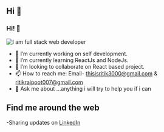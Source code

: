 ## Hi 👋
### Hi! 👋
![I am full stack web developer](./banner.png)

- 🔭 I’m currently working on self development.
- 🌱 I’m currently learning ReactJs and NodeJs.
- 👯 I’m looking to collaborate on React based project.
- 📫 How to reach me: Email- thisisritik3000@gmail.com  & ritikrajpoot007@gmail.com
- 💬 Ask me about ...anything i will try to help you if i can  


## Find me around the web
-Sharing updates on <a href ="https://www.linkedin.com/in/ritik-rajpoot/">LinkedIn</a> 
